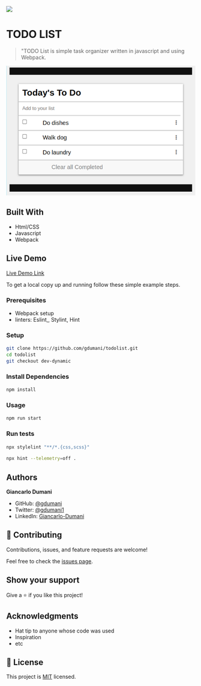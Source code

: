 ![](https://img.shields.io/badge/Microverse-blueviolet)

# TODO LIST

> "TODO List is simple task organizer written in javascript and using Webpack.

![screenshot](./app_screenshot.png)


## Built With

- Html/CSS
- Javascript
- Webpack

## Live Demo

[Live Demo Link](https://livedemo.com)



To get a local copy up and running follow these simple example steps.

### Prerequisites
- Webpack setup
- linters: Eslint,, Stylint, Hint
### Setup
```bash
git clone https://github.com/gdumani/todolist.git
cd todolist
git checkout dev-dynamic
```
### Install Dependencies
```bash
npm install
```
### Usage
```bash
npm run start
```
### Run tests

```bash
npx stylelint "**/*.{css,scss}"
```

```bash
npx hint --telemetry=off .
```


## Authors

**Giancarlo Dumani**

- GitHub: [@gdumani](https://github.com/gdumani)
- Twitter: [@gdumani1](https://twitter.com/gdumani1)
- LinkedIn: [ Giancarlo-Dumani](https://www.linkedin.com/in/gdumani/?originalSubdomain=cr)

## 🤝 Contributing

Contributions, issues, and feature requests are welcome!

Feel free to check the [issues page](../../issues/).

## Show your support

Give a ⭐️ if you like this project!

## Acknowledgments

- Hat tip to anyone whose code was used
- Inspiration
- etc

## 📝 License

This project is [MIT](./MIT.md) licensed.
